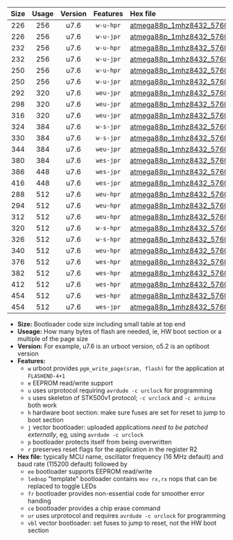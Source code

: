 |Size|Usage|Version|Features|Hex file|
|:-:|:-:|:-:|:-:|:--|
|226|256|u7.6|`w-u-hpr`|[atmega88p_1mhz8432_57600bps_ur.hex](https://raw.githubusercontent.com/stefanrueger/urboot/main/atmega88p_1mhz8432_57600bps_ur.hex)|
|226|256|u7.6|`w-u-jpr`|[atmega88p_1mhz8432_57600bps_ur_vbl.hex](https://raw.githubusercontent.com/stefanrueger/urboot/main/atmega88p_1mhz8432_57600bps_ur_vbl.hex)|
|232|256|u7.6|`w-u-hpr`|[atmega88p_1mhz8432_57600bps_lednop_ur.hex](https://raw.githubusercontent.com/stefanrueger/urboot/main/atmega88p_1mhz8432_57600bps_lednop_ur.hex)|
|232|256|u7.6|`w-u-jpr`|[atmega88p_1mhz8432_57600bps_lednop_ur_vbl.hex](https://raw.githubusercontent.com/stefanrueger/urboot/main/atmega88p_1mhz8432_57600bps_lednop_ur_vbl.hex)|
|250|256|u7.6|`w-u-hpr`|[atmega88p_1mhz8432_57600bps_lednop_fr_ur.hex](https://raw.githubusercontent.com/stefanrueger/urboot/main/atmega88p_1mhz8432_57600bps_lednop_fr_ur.hex)|
|250|256|u7.6|`w-u-jpr`|[atmega88p_1mhz8432_57600bps_lednop_fr_ur_vbl.hex](https://raw.githubusercontent.com/stefanrueger/urboot/main/atmega88p_1mhz8432_57600bps_lednop_fr_ur_vbl.hex)|
|292|320|u7.6|`weu-jpr`|[atmega88p_1mhz8432_57600bps_ee_ur_vbl.hex](https://raw.githubusercontent.com/stefanrueger/urboot/main/atmega88p_1mhz8432_57600bps_ee_ur_vbl.hex)|
|298|320|u7.6|`weu-jpr`|[atmega88p_1mhz8432_57600bps_ee_lednop_ur_vbl.hex](https://raw.githubusercontent.com/stefanrueger/urboot/main/atmega88p_1mhz8432_57600bps_ee_lednop_ur_vbl.hex)|
|316|320|u7.6|`weu-jpr`|[atmega88p_1mhz8432_57600bps_ee_lednop_fr_ur_vbl.hex](https://raw.githubusercontent.com/stefanrueger/urboot/main/atmega88p_1mhz8432_57600bps_ee_lednop_fr_ur_vbl.hex)|
|324|384|u7.6|`w-s-jpr`|[atmega88p_1mhz8432_57600bps_vbl.hex](https://raw.githubusercontent.com/stefanrueger/urboot/main/atmega88p_1mhz8432_57600bps_vbl.hex)|
|330|384|u7.6|`w-s-jpr`|[atmega88p_1mhz8432_57600bps_lednop_vbl.hex](https://raw.githubusercontent.com/stefanrueger/urboot/main/atmega88p_1mhz8432_57600bps_lednop_vbl.hex)|
|344|384|u7.6|`weu-jpr`|[atmega88p_1mhz8432_57600bps_ee_lednop_fr_ce_ur_vbl.hex](https://raw.githubusercontent.com/stefanrueger/urboot/main/atmega88p_1mhz8432_57600bps_ee_lednop_fr_ce_ur_vbl.hex)|
|380|384|u7.6|`wes-jpr`|[atmega88p_1mhz8432_57600bps_ee_vbl.hex](https://raw.githubusercontent.com/stefanrueger/urboot/main/atmega88p_1mhz8432_57600bps_ee_vbl.hex)|
|386|448|u7.6|`wes-jpr`|[atmega88p_1mhz8432_57600bps_ee_lednop_vbl.hex](https://raw.githubusercontent.com/stefanrueger/urboot/main/atmega88p_1mhz8432_57600bps_ee_lednop_vbl.hex)|
|416|448|u7.6|`wes-jpr`|[atmega88p_1mhz8432_57600bps_ee_lednop_fr_vbl.hex](https://raw.githubusercontent.com/stefanrueger/urboot/main/atmega88p_1mhz8432_57600bps_ee_lednop_fr_vbl.hex)|
|288|512|u7.6|`weu-hpr`|[atmega88p_1mhz8432_57600bps_ee_ur.hex](https://raw.githubusercontent.com/stefanrueger/urboot/main/atmega88p_1mhz8432_57600bps_ee_ur.hex)|
|294|512|u7.6|`weu-hpr`|[atmega88p_1mhz8432_57600bps_ee_lednop_ur.hex](https://raw.githubusercontent.com/stefanrueger/urboot/main/atmega88p_1mhz8432_57600bps_ee_lednop_ur.hex)|
|312|512|u7.6|`weu-hpr`|[atmega88p_1mhz8432_57600bps_ee_lednop_fr_ur.hex](https://raw.githubusercontent.com/stefanrueger/urboot/main/atmega88p_1mhz8432_57600bps_ee_lednop_fr_ur.hex)|
|320|512|u7.6|`w-s-hpr`|[atmega88p_1mhz8432_57600bps.hex](https://raw.githubusercontent.com/stefanrueger/urboot/main/atmega88p_1mhz8432_57600bps.hex)|
|326|512|u7.6|`w-s-hpr`|[atmega88p_1mhz8432_57600bps_lednop.hex](https://raw.githubusercontent.com/stefanrueger/urboot/main/atmega88p_1mhz8432_57600bps_lednop.hex)|
|340|512|u7.6|`weu-hpr`|[atmega88p_1mhz8432_57600bps_ee_lednop_fr_ce_ur.hex](https://raw.githubusercontent.com/stefanrueger/urboot/main/atmega88p_1mhz8432_57600bps_ee_lednop_fr_ce_ur.hex)|
|376|512|u7.6|`wes-hpr`|[atmega88p_1mhz8432_57600bps_ee.hex](https://raw.githubusercontent.com/stefanrueger/urboot/main/atmega88p_1mhz8432_57600bps_ee.hex)|
|382|512|u7.6|`wes-hpr`|[atmega88p_1mhz8432_57600bps_ee_lednop.hex](https://raw.githubusercontent.com/stefanrueger/urboot/main/atmega88p_1mhz8432_57600bps_ee_lednop.hex)|
|412|512|u7.6|`wes-hpr`|[atmega88p_1mhz8432_57600bps_ee_lednop_fr.hex](https://raw.githubusercontent.com/stefanrueger/urboot/main/atmega88p_1mhz8432_57600bps_ee_lednop_fr.hex)|
|454|512|u7.6|`wes-hpr`|[atmega88p_1mhz8432_57600bps_ee_lednop_fr_ce.hex](https://raw.githubusercontent.com/stefanrueger/urboot/main/atmega88p_1mhz8432_57600bps_ee_lednop_fr_ce.hex)|
|454|512|u7.6|`wes-jpr`|[atmega88p_1mhz8432_57600bps_ee_lednop_fr_ce_vbl.hex](https://raw.githubusercontent.com/stefanrueger/urboot/main/atmega88p_1mhz8432_57600bps_ee_lednop_fr_ce_vbl.hex)|

- **Size:** Bootloader code size including small table at top end
- **Useage:** How many bytes of flash are needed, ie, HW boot section or a multiple of the page size
- **Version:** For example, u7.6 is an urboot version, o5.2 is an optiboot version
- **Features:**
  + `w` urboot provides `pgm_write_page(sram, flash)` for the application at `FLASHEND-4+1`
  + `e` EEPROM read/write support
  + `u` uses urprotocol requiring `avrdude -c urclock` for programming
  + `s` uses skeleton of STK500v1 protocol; `-c urclock` and `-c arduino` both work
  + `h` hardware boot section: make sure fuses are set for reset to jump to boot section
  + `j` vector bootloader: uploaded applications *need to be patched externally*, eg, using `avrdude -c urclock`
  + `p` bootloader protects itself from being overwritten
  + `r` preserves reset flags for the application in the register R2
- **Hex file:** typically MCU name, oscillator frequency (16 MHz default) and baud rate (115200 default) followed by
  + `ee` bootloader supports EEPROM read/write
  + `lednop` "template" bootloader contains `mov rx,rx` nops that can be replaced to toggle LEDs
  + `fr` bootloader provides non-essential code for smoother error handing
  + `ce` bootloader provides a chip erase command
  + `ur` uses urprotocol and requires `avrdude -c urclock` for programming
  + `vbl` vector bootloader: set fuses to jump to reset, not the HW boot section
